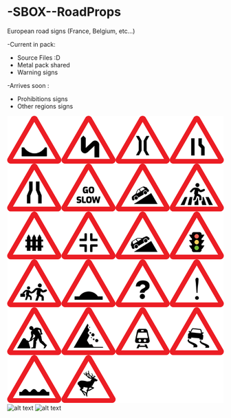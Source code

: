 # -SBOX--RoadProps

European road signs (France, Belgium, etc...)

-Current in pack: 
  - Source Files :D
  - Metal pack shared
  - Warning signs

-Arrives soon :
  - Prohibitions signs
  - Other regions signs

![alt text](https://github.com/Mbk10201/-SBOX--RoadProps/blob/main/warnings.png)
![alt text](https://i.imgur.com/jP1T756.png)
![alt text](https://i.imgur.com/HgsbGIQ.png)

